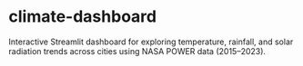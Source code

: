 # climate-dashboard
Interactive Streamlit dashboard for exploring temperature, rainfall, and solar radiation trends across cities using NASA POWER data (2015–2023).
